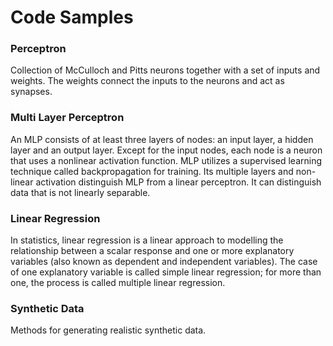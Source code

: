 # Code Samples

### Perceptron 
Collection of McCulloch and Pitts neurons together with a set of inputs and weights. The weights connect the inputs to the neurons and act as synapses. 

### Multi Layer Perceptron
An MLP consists of at least three layers of nodes: an input layer, a hidden layer and an output layer. Except for the input nodes, each node is a neuron that uses a nonlinear activation function. MLP utilizes a supervised learning technique called backpropagation for training. Its multiple layers and non-linear activation distinguish MLP from a linear perceptron. It can distinguish data that is not linearly separable.

### Linear Regression
In statistics, linear regression is a linear approach to modelling the relationship between a scalar response and one or more explanatory variables (also known as dependent and independent variables). The case of one explanatory variable is called simple linear regression; for more than one, the process is called multiple linear regression.

### Synthetic Data
Methods for generating realistic synthetic data.